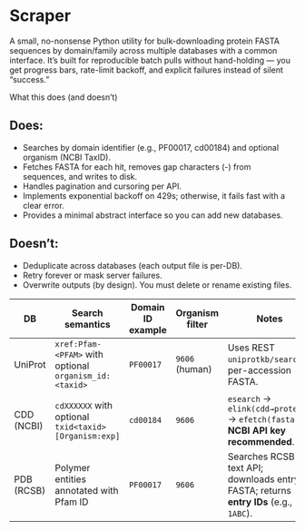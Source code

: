 # Scraper

A small, no-nonsense Python utility for bulk-downloading protein FASTA sequences by domain/family across multiple databases with a common interface. It’s built for reproducible batch pulls without hand-holding — you get progress bars, rate-limit backoff, and explicit failures instead of silent “success.”

What this does (and doesn’t)

## Does: 

- Searches by domain identifier (e.g., PF00017, cd00184) and optional organism (NCBI TaxID).
- Fetches FASTA for each hit, removes gap characters (-) from sequences, and writes to disk.
- Handles pagination and cursoring per API.
- Implements exponential backoff on 429s; otherwise, it fails fast with a clear error.
- Provides a minimal abstract interface so you can add new databases.

## Doesn’t: 

- Deduplicate across databases (each output file is per-DB).
- Retry forever or mask server failures.
- Overwrite outputs (by design). You must delete or rename existing files.

| DB         | Search semantics                                       | Domain ID example | Organism filter | Notes                                                                                |
| ---------- | ------------------------------------------------------ | ----------------- | --------------- | ------------------------------------------------------------------------------------ |
| UniProt    | `xref:Pfam-<PFAM>` with optional `organism_id:<taxid>` | `PF00017`         | `9606` (human)  | Uses REST `uniprotkb/search` + per-accession FASTA.                                  |
| CDD (NCBI) | `cdXXXXXX` with optional `txid<taxid>[Organism:exp]`   | `cd00184`         | `9606`          | `esearch` → `elink(cdd→protein)` → `efetch(fasta)`. **NCBI API key recommended**.    |
| PDB (RCSB) | Polymer entities annotated with Pfam ID                | `PF00017`         | `9606`          | Searches RCSB text API; downloads entry FASTA; returns **entry IDs** (e.g., `1ABC`). |
